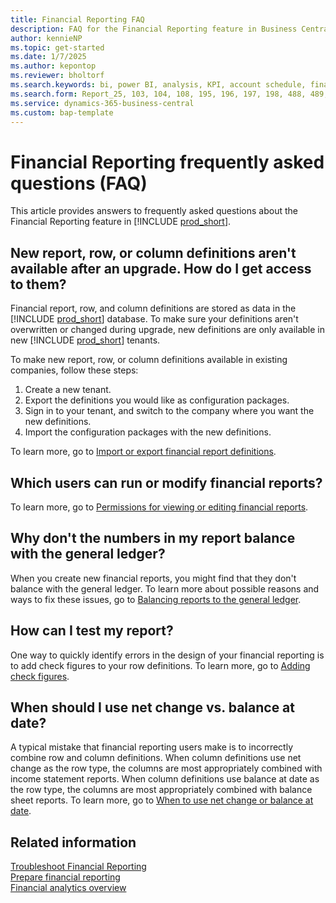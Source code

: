 ```yaml
---
title: Financial Reporting FAQ
description: FAQ for the Financial Reporting feature in Business Central.
author: kennieNP
ms.topic: get-started
ms.date: 1/7/2025
ms.author: kepontop
ms.reviewer: bholtorf
ms.search.keywords: bi, power BI, analysis, KPI, account schedule, financial report
ms.search.form: Report_25, 103, 104, 108, 195, 196, 197, 198, 488, 489, 490, 764, 765, 766
ms.service: dynamics-365-business-central
ms.custom: bap-template
---
```


# Financial Reporting frequently asked questions (FAQ)

This article provides answers to frequently asked questions about the Financial Reporting feature in [!INCLUDE [prod_short](includes/prod_short.md)].

## New report, row, or column definitions aren't available after an upgrade. How do I get access to them?

Financial report, row, and column definitions are stored as data in the [!INCLUDE [prod_short](includes/prod_short.md)] database. To make sure your definitions aren't overwritten or changed during upgrade, new definitions are only available in new [!INCLUDE [prod_short](includes/prod_short.md)] tenants.

To make new report, row, or column definitions available in existing companies, follow these steps:

1. Create a new tenant.
1. Export the definitions you would like as configuration packages.
1. Sign in to your tenant, and switch to the company where you want the new definitions.
1. Import the configuration packages with the new definitions.

To learn more, go to [Import or export financial report definitions](bi-how-work-account-schedule.md#import-or-export-financial-report-definitions).

## Which users can run or modify financial reports?

To learn more, go to [Permissions for viewing or editing financial reports](bi-how-work-account-schedule.md#permissions-for-viewing-or-editing-financial-reports).

## Why don't the numbers in my report balance with the general ledger?

When you create new financial reports, you might find that they don't balance with the general ledger. To learn more about possible reasons and ways to fix these issues, go to [Balancing reports to the general ledger](bi-troubleshoot-financial-reports.md#balancing-reports-to-the-general-ledger).

## How can I test my report?

One way to quickly identify errors in the design of your financial reporting is to add check figures to your row definitions. To learn more, go to [Adding check figures](bi-troubleshoot-financial-reports.md#adding-check-figures).

## When should I use net change vs. balance at date?

A typical mistake that financial reporting users make is to incorrectly combine row and column definitions. When column definitions use net change as the row type, the columns are most appropriately combined with income statement reports. When column definitions use balance at date as the row type, the columns are most appropriately combined with balance sheet reports. To learn more, go to [When to use net change or balance at date](bi-troubleshoot-financial-reports.md#when-to-use-net-change-or-balance-at-date).

## Related information

[Troubleshoot Financial Reporting](bi-troubleshoot-financial-reports.md)  
[Prepare financial reporting](bi-how-work-account-schedule.md)  
[Financial analytics overview](bi.md)  